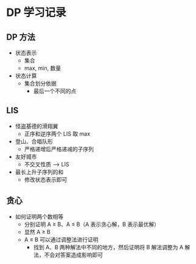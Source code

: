 # DP 学习记录

## DP 方法
- 状态表示
  - 集合
  - max, min, 数量
- 状态计算
  - 集合划分依据
    - 最后一个不同的点

## LIS
- 怪盗基德的滑翔翼
  - 正序和逆序两个 LIS 取 max
- 登山、合唱队形
  - 严格递增后严格递减的子序列
- 友好城市
  - 不交叉性质 --> LIS
- 最长上升子序列的和
  - 修改状态表示即可

## 贪心
- 如何证明两个数相等
  - 分别证明 A ≥ B、A ≤ B（A 表示贪心解，B 表示最优解）
  - 显然 A ≥ B
  - A ≤ B 可以通过调整法进行证明
    - 找到 A、B 两种解法中不同的地方，然后证明将 B 解法调整为 A 解法，不会对答案造成影响即可